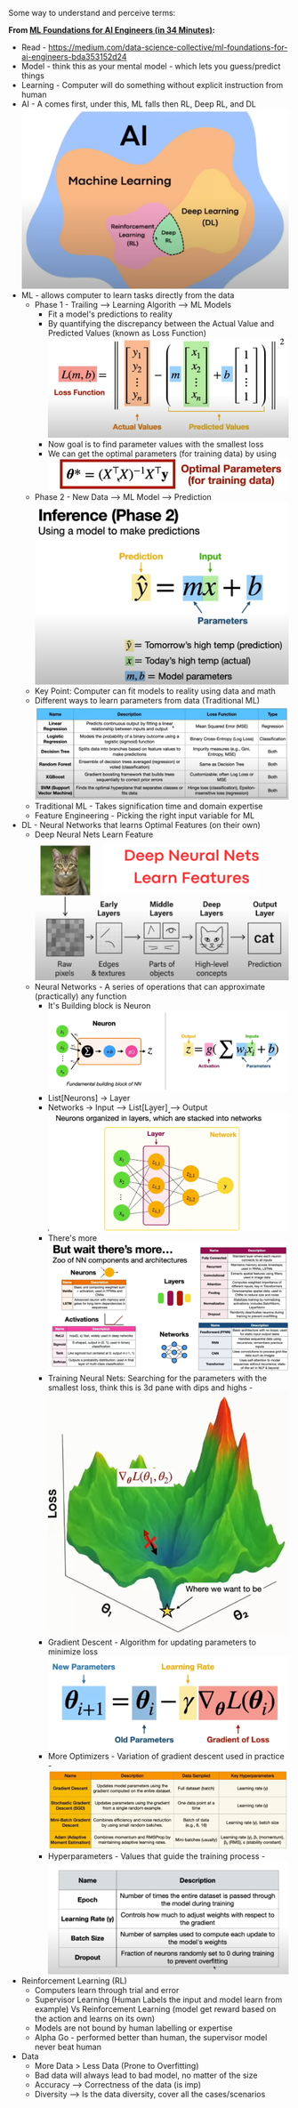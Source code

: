 Some way to understand and perceive terms:

**From [ML Foundations for AI Engineers (in 34 Minutes)](https://www.youtube.com/watch?v=BUTjcAjfMgY&t=520s):**

* Read - https://medium.com/data-science-collective/ml-foundations-for-ai-engineers-bda353152d24
* Model - think this as your mental model - which lets you guess/predict things
* Learning - Computer will do something without explicit instruction from human
* AI - A comes first, under this, ML falls then RL, Deep RL, and DL ![ai-vs-ml.png](img/ai-vs-ml.png)
* ML - allows computer to learn tasks directly from the data
    * Phase 1 - Trailing --> Learning Algorith --> ML Models
        * Fit a model's predictions to reality
        * By quantifying the discrepancy between the Actual Value and Predicted Values (known as Loss
          Function) ![loss-fun.png](img/loss-fun.png)
        * Now goal is to find parameter values with the smallest loss
        * We can get the optimal parameters (for training data) by
          using ![optimal-parameter-value.png](img/optimal-parameter-value.png)
    * Phase 2 - New Data --> ML Model --> Prediction ![inference-example.png](img/inference-example.png)
    * Key Point: Computer can fit models to reality using data and math
    * Different ways to learn parameters from data (Traditional ML) ![ml-technique.png](img/ml-technique.png)
    * Traditional ML - Takes signification time and domain expertise
    * Feature Engineering - Picking the right input variable for ML
* DL - Neural Networks that learns Optimal Features (on their own)
    * Deep Neural Nets Learn Feature ![deep-neural-learn-features.png](img/deep-neural-learn-features.png)
    * Neural Networks - A series of operations that can approximate (practically) any function
        * It's Building block is Neuron ![NN building block.png](img/NN%20building%20block.png)
        * List[Neurons] -> Layer
        * Networks -> Input --> List[Layer] -->
          Output ![network-made-using-layers.png](img/network-made-using-layers.png)
        * There's more ![NN-Architecture-Components.png](img/NN-Architecture-Components.png)
        * Training Neural Nets: Searching for the parameters with the smallest loss, think this is 3d pane with dips and
          highs - ![find-smallest-lost.png](img/find-smallest-lost.png)
        * Gradient Descent - Algorithm for updating parameters to minimize
          loss ![gradient-descent.png](img/gradient-descent.png)
        * More Optimizers - Variation of gradient descent used in
          practice - ![Variation of gradient.png](img/Variation%20of%20gradient.png)
        * Hyperparameters - Values that guide the training process - ![Hyperparameters.png](img/Hyperparameters.png)
* Reinforcement Learning (RL)
    * Computers learn through trial and error
    * Supervisor Learning (Human Labels the input and model learn from example) Vs Reinforcement Learning (model get
      reward based on the action and learns on its own)
    * Models are not bound by human labelling or expertise
    * Alpha Go - performed better than human, the supervisor model never beat human
* Data
    * More Data > Less Data (Prone to Overfitting)
    * Bad data will always lead to bad model, no matter of the size
    * Accuracy --> Correctness of the data (is imp)
    * Diversity --> Is the data diversity, cover all the cases/scenarios